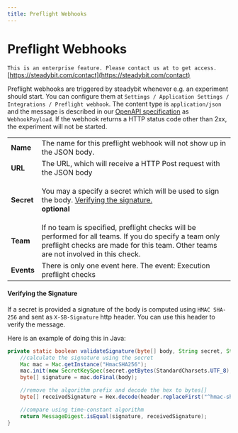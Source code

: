 ```yaml
---
title: Preflight Webhooks
---
```


# Preflight Webhooks

`
This is an enterprise feature. Please contact us at to get access.
`
[https://steadybit.com/contact](https://steadybit.com/contact)

Preflight webhooks are triggered by steadybit whenever e.g. an experiment should start. You can configure them at `Settings / Application Settings / Integrations / Preflight webhook`. The content type is `application/json` and the message is described in our [OpenAPI specification](https://platform.steadybit.com/api/spec) as `WebhookPayload`.
If the webhook returns a HTTP status code other than 2xx, the experiment will not be started.

|            |                                                                                                                                                                                               |
|------------|-----------------------------------------------------------------------------------------------------------------------------------------------------------------------------------------------|
| **Name**   | The name for this preflight webhook will not show up in the JSON body.                                                                                                                        |
| **URL**    | The URL, which will receive a HTTP Post request with the JSON body                                                                                                                            |
| **Secret** | <p>You may a specify a secret which will be used to sign the body. <a href="webhooks.md#verifying-the-signature">Verifying the signature.</a><br><strong>optional</strong></p>                |
| **Team**   | If no team is specified, preflight checks will be performed for all teams. If you do specify a team only preflight checks are made for this team. Other teams are not involved in this check. |
| **Events** | There is only one event here. The event: Execution preflight checks                                                                                                                           |

#### Verifying the Signature

If a secret is provided a signature of the body is computed using `HMAC SHA-256` and sent as `X-SB-Signature` http header. You can use this header to verify the message.

Here is an example of doing this in Java:

```java
private static boolean validateSignature(byte[] body, String secret, String header) throws Exception {
    //calculate the signature using the secret
    Mac mac = Mac.getInstance("HmacSHA256");
    mac.init(new SecretKeySpec(secret.getBytes(StandardCharsets.UTF_8), "HmacSHA256"));
    byte[] signature = mac.doFinal(body);

    //remove the algorithm prefix and decode the hex to bytes[]
    byte[] receivedSignature = Hex.decode(header.replaceFirst("^hmac-sha256 ", ""));

    //compare using time-constant algorithm
    return MessageDigest.isEqual(signature, receivedSignature);
}
```
